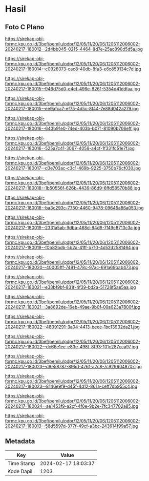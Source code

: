 # Hasil

## Foto C Plano

https://sirekap-obj-formc.kpu.go.id/3bef/pemilu/pdpr/12/05/11/20/06/1205112006002-20240217-180012--2d4bb045-0215-4464-8d7e-25ac890d5d5a.jpg

https://sirekap-obj-formc.kpu.go.id/3bef/pemilu/pdpr/12/05/11/20/06/1205112006002-20240217-180014--c0926073-cac8-40db-8fa3-e6c859134c7d.jpg

https://sirekap-obj-formc.kpu.go.id/3bef/pemilu/pdpr/12/05/11/20/06/1205112006002-20240217-180015--946d75d0-e4ef-496e-8261-5354d41ddfaa.jpg

https://sirekap-obj-formc.kpu.go.id/3bef/pemilu/pdpr/12/05/11/20/06/1205112006002-20240217-180015--ee9afca7-ef75-4d5c-8f44-7e88d042a279.jpg

https://sirekap-obj-formc.kpu.go.id/3bef/pemilu/pdpr/12/05/11/20/06/1205112006002-20240217-180016--643b91e0-74ed-403b-b071-81090b706eff.jpg

https://sirekap-obj-formc.kpu.go.id/3bef/pemilu/pdpr/12/05/11/20/06/1205112006002-20240217-180016--525a7c41-3067-4056-a4cf-1f331fc51e7f.jpg

https://sirekap-obj-formc.kpu.go.id/3bef/pemilu/pdpr/12/05/11/20/06/1205112006002-20240217-180017--d3e703ac-c3c1-469b-9225-3750b76cf030.jpg

https://sirekap-obj-formc.kpu.go.id/3bef/pemilu/pdpr/12/05/11/20/06/1205112006002-20240217-180018--1b50556f-626b-4436-86d9-6ffd58570b88.jpg

https://sirekap-obj-formc.kpu.go.id/3bef/pemilu/pdpr/12/05/11/20/06/1205112006002-20240217-180018--ba3c293c-7750-4460-9478-09645a86a053.jpg

https://sirekap-obj-formc.kpu.go.id/3bef/pemilu/pdpr/12/05/11/20/06/1205112006002-20240217-180019--2331a5ab-9dba-468d-84d9-7f49c8713c3a.jpg

https://sirekap-obj-formc.kpu.go.id/3bef/pemilu/pdpr/12/05/11/20/06/1205112006002-20240217-180019--f0b82bdb-5b2a-41ff-b710-4d52d2581464.jpg

https://sirekap-obj-formc.kpu.go.id/3bef/pemilu/pdpr/12/05/11/20/06/1205112006002-20240217-180020--40005fff-7491-478c-97ac-691a69bab473.jpg

https://sirekap-obj-formc.kpu.go.id/3bef/pemilu/pdpr/12/05/11/20/06/1205112006002-20240217-180021--e33bf9bf-831f-4f39-bd2a-51728f5ae5aa.jpg

https://sirekap-obj-formc.kpu.go.id/3bef/pemilu/pdpr/12/05/11/20/06/1205112006002-20240217-180021--3a8692de-16eb-49ae-9b0f-00a623a7800f.jpg

https://sirekap-obj-formc.kpu.go.id/3bef/pemilu/pdpr/12/05/11/20/06/1205112006002-20240217-180022--48091291-3a04-4413-beee-1bc13932da21.jpg

https://sirekap-obj-formc.kpu.go.id/3bef/pemilu/pdpr/12/05/11/20/06/1205112006002-20240217-180022--dc66e1ee-e83e-498f-8f93-101c287cca97.jpg

https://sirekap-obj-formc.kpu.go.id/3bef/pemilu/pdpr/12/05/11/20/06/1205112006002-20240217-180023--d8e58787-895d-476f-a2c8-7c9296048707.jpg

https://sirekap-obj-formc.kpu.go.id/3bef/pemilu/pdpr/12/05/11/20/06/1205112006002-20240217-180023--8146e9f9-d45f-4d12-861a-ceff7db955c4.jpg

https://sirekap-obj-formc.kpu.go.id/3bef/pemilu/pdpr/12/05/11/20/06/1205112006002-20240217-180024--ae1453f9-a2cf-4f0e-9b2e-7fc347702a85.jpg

https://sirekap-obj-formc.kpu.go.id/3bef/pemilu/pdpr/12/05/11/20/06/1205112006002-20240217-180013--58d5597d-377f-49cf-a3bc-243614f99a57.jpg


## Metadata

| Key        | Value               |
| ---------- | ------------------- |
| Time Stamp | 2024-02-17 18:03:37 |
| Kode Dapil | 1203                |




